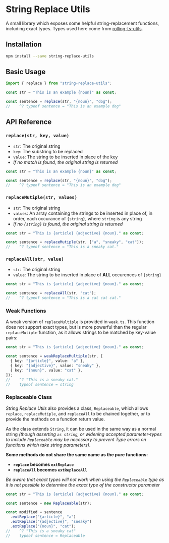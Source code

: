 # **String Replace Utils**

A small library which exposes some helpful string-replacement functions, including exact types. Types used here come from [rolling-ts-utils](https://github.com/twilkinson3421/rolling-ts-utils).

## Installation

```bash
npm install --save string-replace-utils
```

## Basic Usage

```ts
import { replace } from "string-replace-utils";

const str = "This is an example {noun}" as const;

const sentence = replace(str, "{noun}", "dog");
//    ^? typeof sentence = "This is an example dog"
```

## API Reference

### `replace(str, key, value)`

- `str`: The original string
- `key`: The substring to be replaced
- `value`: The string to be inserted in place of the key
- _If no match is found, the original string is returned_

```ts
const str = "This is an example {noun}" as const;

const sentence = replace(str, "{noun}", "dog");
//    ^? typeof sentence = "This is an example dog"
```

### `replaceMutiple(str, values)`

- `str`: The original string
- `values`: An array containing the strings to be inserted in place of, in order, each occurance of `{string}`, where `string` is any string
- _If no `{string}` is found, the original string is returned_

```ts
const str = "This is {article} {adjective} {noun}." as const;

const sentence = replaceMutiple(str, ["a", "sneaky", "cat"]);
//    ^? typeof sentence = "This is a sneaky cat."
```

### `replaceAll(str, value)`

- `str`: The original string
- `value`: The string to be inserted in place of **ALL** occurences of `{string}`

```ts
const str = "This is {article} {adjective} {noun}." as const;

const sentence = replaceAll(str, "cat");
//    ^? typeof sentence = "This is a cat cat cat."
```

### Weak Functions

A weak version of `replaceMultiple` is provided in `weak.ts`. This function does not support exact types, but is more powerful than the regular `replaceMutiple` function, as it allows strings to be matched by key-value pairs:

```ts
const str = "This is {article} {adjective} {noun}." as const;

const sentence = weakReplaceMultiple(str, [
  { key: "{article}", value: "a" },
  { key: "{adjective}", value: "sneaky" },
  { key: "{noun}", value: "cat" },
]);
//    ^? "This is a sneaky cat."
//    typeof sentence = string
```

### Replaceable Class

_String Replace Utils_ also provides a class, `Replaceable`, which allows `replace`, `replaceMutiple`, and `replaceAll` to be chained together, or to provide the methods on a function return value.

As the class extends `String`, it can be used in the same way as a normal string _(though asserting `as string`, or widening accepted parameter-types to include `Replaceable` may be necessary to prevent Type errors on functions which take string parameters)_.

**Some methods do not share the same name as the pure functions:**

- **`replace` becomes `extReplace`**
- **`replaceAll` becomes `extReplaceAll`**

_Be aware that exact types will not work when using the `Replaceable` type as it is not possible to determine the exact type of the constructor parameter_

```ts
const str = "This is {article} {adjective} {noun}." as const;

const sentence = new Replaceable(str);

const modified = sentence
  .extReplace("{article}", "a")
  .extReplace("{adjective}", "sneaky")
  .extReplace("{noun}", "cat");
//    ^? "This is a sneaky cat"
//    typeof sentence = Replaceable
```
